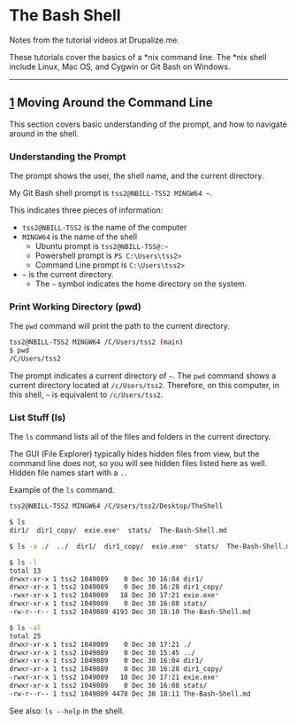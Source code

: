 # The Bash Shell

Notes from the tutorial videos at Drupalize.me.

These tutorials cover the basics of a \*nix command line. The \*nix shell include Linux, Mac OS, and Cygwin or Git Bash on Windows.

---

## [1] Moving Around the Command Line

This section covers basic understanding of the prompt, and how to navigate around in the shell.

### Understanding the Prompt

The prompt shows the user, the shell name, and the current directory.

My Git Bash shell prompt is `tss2@NBILL-TSS2 MINGW64 ~`.

This indicates three pieces of information:

- `tss2@NBILL-TSS2` is the name of the computer
- `MINGW64` is the name of the shell
  - Ubuntu prompt is `tss2@NBILL-TSS@:~`
  - Powershell prompt is `PS C:\Users\tss2>`
  - Command Line prompt is `C:\Users\tss2>`
- `~` is the current directory.
  - The `~` symbol indicates the home directory on the system.

### Print Working Directory (pwd)

The `pwd` command will print the path to the current directory.

```sh
tss2@NBILL-TSS2 MINGW64 /C/Users/tss2 (main)
$ pwd
/C/Users/tss2
```

The prompt indicates a current directory of `~`. The `pwd` command shows a current directory located at `/c/Users/tss2`. Therefore, on this computer, in this shell, `~` is equivalent to `/c/Users/tss2`.

### List Stuff (ls)

The `ls` command lists all of the files and folders in the current directory.

The GUI (File Explorer) typically hides hidden files from view, but the command line does not, so you will see hidden files listed here as well.
Hidden file names start with a `.`.

Example of the `ls` command.

```sh
tss2@NBILL-TSS2 MINGW64 /C/Users/tss2/Desktop/TheShell

$ ls
dir1/  dir1_copy/  exie.exe*  stats/  The-Bash-Shell.md

$ ls -a ./  ../  dir1/  dir1_copy/  exie.exe*  stats/  The-Bash-Shell.md

$ ls -l
total 13
drwxr-xr-x 1 tss2 1049089    0 Dec 30 16:04 dir1/
drwxr-xr-x 1 tss2 1049089    0 Dec 30 16:28 dir1_copy/
-rwxr-xr-x 1 tss2 1049089   18 Dec 30 17:21 exie.exe*
drwxr-xr-x 1 tss2 1049089    0 Dec 30 16:08 stats/
-rw-r--r-- 1 tss2 1049089 4193 Dec 30 18:10 The-Bash-Shell.md

$ ls -al
total 25
drwxr-xr-x 1 tss2 1049089    0 Dec 30 17:21 ./
drwxr-xr-x 1 tss2 1049089    0 Dec 30 15:45 ../
drwxr-xr-x 1 tss2 1049089    0 Dec 30 16:04 dir1/
drwxr-xr-x 1 tss2 1049089    0 Dec 30 16:28 dir1_copy/
-rwxr-xr-x 1 tss2 1049089   18 Dec 30 17:21 exie.exe*
drwxr-xr-x 1 tss2 1049089    0 Dec 30 16:08 stats/
-rw-r--r-- 1 tss2 1049089 4478 Dec 30 18:11 The-Bash-Shell.md
```

See also: `ls --help` in the shell.

<!-- Links to the resournces -->

<!-- 1. Moving Around the Command Line -->

[1]: https://drupalize.me/videos/moving-around-command-line?p=1149

